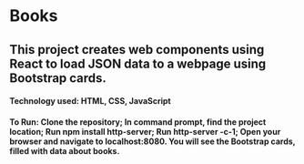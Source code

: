 # Books

## This project creates web components using React to load JSON data to a webpage using Bootstrap cards.

#### Technology used: HTML, CSS, JavaScript
#### To Run: Clone the repository; In command prompt, find the project location; Run npm install http-server; Run http-server -c-1; Open your browser and navigate to localhost:8080. You will see the Bootstrap cards, filled with data about books. 
